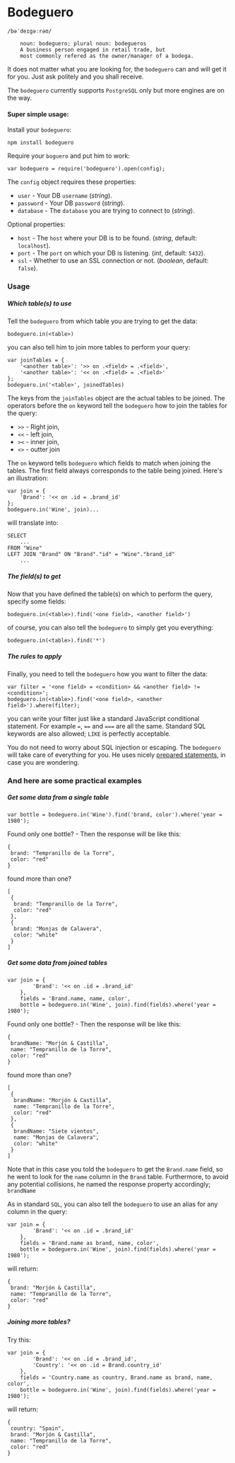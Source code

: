 Bodeguero
===============
```
/bəˈdeɪgəːrəʊ/
	
	noun: bodeguero; plural noun: bodegueros
	A business person engaged in retail trade, but
	most commonly refered as the owner/manager of a bodega.
```

It does not matter what you are looking for, the `bodeguero` can and will get it for you.
Just ask politely and you shall receive.

The `bodeguero` currently supports `PostgreSQL` only but more engines are on the way.


#### Super simple usage:

Install your `bodeguero`:

```
npm install bodeguero
```

Require your `boguero` and put him to work:

```
var bodeguero = require('bodeguero').open(config);
```

The `config` object requires these properties:

* `user` - Your DB `username` (*string*).
* `password` - Your DB `password` (*string*).
* `database` - The `database` you are trying to connect to (*string*).

Optional properties:

* `host` - The `host` where your DB is to be found. (*string*, default: `localhost`).
* `port` - The `port` on which your DB is listening. (*int*, default: `5432`).
* `ssl` - Whether to use an SSL connection or not. (*boolean*, default: `false`). 



### Usage

##### Which table(s) to use

Tell the `bodeguero` from which table you are trying to get the data:

	bodeguero.in(<table>)

you can also tell him to join more tables to perform your query:

	var joinTables = {
		'<another table>': '>> on .<field> = .<field>',
		'<another table>': '<< on .<field> = .<field>'
	};
	bodeguero.in('<table>', joinedTables)

The keys from the `joinTables` object are the actual tables to be joined. The operators before the `on` keyword tell the `bodeguero` how to join the tables for the query:

* `>>` - Right join,
* `<<` - left join,
* `><` - inner join,
* `<>` - outter join

The `on` keyword tells `bodeguero` which fields to match when joining the tables. The first field always corresponds to the table being joined. Here's an illustration:

	var join = {
		'Brand': '<< on .id = .brand_id'
	};
	bodeguero.in('Wine', join)...

will translate into:

	SELECT
		...
	FROM "Wine"
	LEFT JOIN "Brand" ON "Brand"."id" = "Wine"."brand_id"
		...


##### The field(s) to get

Now that you have defined the table(s) on which to perform the query, specify some fields:

	bodeguero.in(<table>).find('<one field>, <another field>')
	
of course, you can also tell the `bodeguero` to simply get you everything:

	bodeguero.in(<table>).find('*')


##### The rules to apply

Finally, you need to tell the `bodeguero` how you want to filter the data:

	var filter = '<one field> = <condition> && <another field> != <condition>';
	bodeguero.in(<table>).find('<one field>, <another field>').where(filter);

you can write your filter just like a standard JavaScript conditional statement. For example `=`, `==` and `===` are all the same. Standard SQL keywords are also allowed; `LIKE` is perfectly acceptable.

You do not need to worry about SQL injection or escaping. The `bodeguero` will take care of everything for you. He uses nicely [prepared statements](http://en.wikipedia.org/wiki/Prepared_statement), in case you are wondering. 



### And here are some practical examples

##### Get some data from a single table

	var bottle = bodeguero.in('Wine').find('brand, color').where('year = 1980');

Found only one bottle? - Then the response will be like this:

	{
	 brand: "Tempranillo de la Torre",
	 color: "red"
	}

found more than one?

	[
	 {
	  brand: "Tempranillo de la Torre",
	  color: "red"
	 },
     {
	  brand: "Monjas de Calavera",
	  color: "white"
	 }
	]


##### Get some data from joined tables

	var join = {
			'Brand': '<< on .id = .brand_id'
		},
		fields = 'Brand.name, name, color',
		bottle = bodeguero.in('Wine', join).find(fields).where('year = 1980');

Found only one bottle? - Then the response will be like this:

	{
	 brandName: "Morjón & Castilla",
	 name: "Tempranillo de la Torre",
	 color: "red"
	}

found more than one?

	[
	 {
	  brandName: "Morjón & Castilla",
	  name: "Tempranillo de la Torre",
	  color: "red"
	 },
     {
      brandName: "Siete vientos",
	  name: "Monjas de Calavera",
	  color: "white"
	 }
	]

Note that in this case you told the `bodeguero` to get the `Brand.name` field, so he went to look for the `name` column in the `Brand` table. Furthermore, to avoid any potential collisions, he named the response property accordingly; `brandName`

As in standard `SQL`, you can also tell the `bodeguero` to use an alias for any column in the query:

	var join = {
			'Brand': '<< on .id = .brand_id'
		},
		fields = 'Brand.name as brand, name, color',
		bottle = bodeguero.in('Wine', join).find(fields).where('year = 1980');

will return:

	{
	 brand: "Morjón & Castilla",
	 name: "Tempranillo de la Torre",
	 color: "red"
	}


##### Joining more tables?

Try this:

	var join = {
			'Brand': '<< on .id = .brand_id',
			'Country': '<< on .id = Brand.country_id'
		},
		fields = 'Country.name as country, Brand.name as brand, name, color',
		bottle = bodeguero.in('Wine', join).find(fields).where('year = 1980');

will return:

	{
	 country: "Spain",
	 brand: "Morjón & Castilla",
	 name: "Tempranillo de la Torre",
	 color: "red"
	}





















